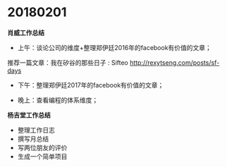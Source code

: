 # 20180201

**肖威工作总结**
- 上午：谈论公司的维度+整理郑伊廷2016年的facebook有价值的文章；

推荐一篇文章：我在矽谷的那些日子 : Sifteo
http://rexytseng.com/posts/sf-days

- 下午：整理郑伊廷2017年的facebook有价值的文章；

- 晚上：查看编程的体系维度；



**杨吉堂工作总结**
- 整理工作日志
- 撰写月总结
- 写两位朋友的评价
- 生成一个简单项目
